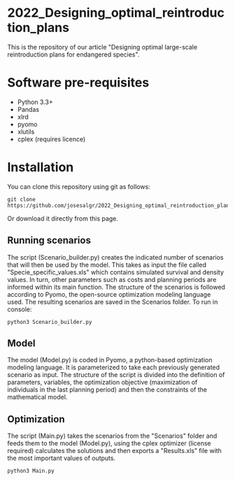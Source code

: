 # 2022_Designing_optimal_reintroduction_plans

This is the repository of our article "Designing optimal large-scale reintroduction plans for endangered species".

# Software pre-requisites

-   Python 3.3+
-   Pandas
-   xlrd
-   pyomo
-   xlutils
-   cplex (requires licence)

# Installation

You can clone this repository using git as follows:

```{bash}
git clone https://github.com/josesalgr/2022_Designing_optimal_reintroduction_plans.git
```

Or download it directly from this page.

## Running scenarios

The script (Scenario_builder.py) creates the indicated number of scenarios that will then be used by the model. This takes as input the file called "Specie_specific_values.xls" which contains simulated survival and density values. In turn, other parameters such as costs and planning periods are informed within its main function. The structure of the scenarios is followed according to Pyomo, the open-source optimization modeling language used. The resulting scenarios are saved in the Scenarios folder. To run in console:

```{bash}
python3 Scenario_builder.py
```

## Model

The model (Model.py) is coded in Pyomo, a python-based optimization modeling language. It is parameterized to take each previously generated scenario as input. The structure of the script is divided into the definition of parameters, variables, the optimization objective (maximization of individuals in the last planning period) and then the constraints of the mathematical model.

## Optimization

The script (Main.py) takes the scenarios from the "Scenarios" folder and feeds them to the model (Model.py), using the cplex optimizer (license required) calculates the solutions and then exports a "Results.xls" file with the most important values of outputs.

```{bash}
python3 Main.py
```
